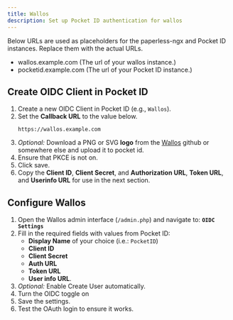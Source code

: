 ```yaml
---
title: Wallos
description: Set up Pocket ID authentication for wallos
---
```


Below URLs are used as placeholders for the paperless-ngx and Pocket ID instances. Replace them with the actual URLs.
- wallos.example.com (The url of your wallos instance.)
- pocketid.example.com (The url of your Pocket ID instance.)

## Create OIDC Client in Pocket ID
1. Create a new OIDC Client in Pocket ID (e.g., `Wallos`).
2. Set the **Callback URL** to the value below.
   ```
   https://wallos.example.com
   ```
3. _Optional:_ Download a PNG or SVG **logo** from the [Wallos](https://github.com/ellite/Wallos) github or somewhere else and upload it to pocket id.
4. Ensure that PKCE is not on.
5. Click save.
6. Copy the **Client ID**, **Client Secret**, and **Authorization URL**, **Token URL**, and **Userinfo URL** for use in the next section.

## Configure Wallos
1. Open the Wallos admin interface (`/admin.php`) and navigate to: **`OIDC Settings`**
2. Fill in the required fields with values from Pocket ID:
   - **Display Name** of your choice (i.e.: `PocketID`)
   - **Client ID**
   - **Client Secret**
   - **Auth URL**
   - **Token URL**
   - **User info URL**.
3. _Optional:_ Enable Create User automatically.   
4. Turn the OIDC toggle on
5. Save the settings.
6. Test the OAuth login to ensure it works.
